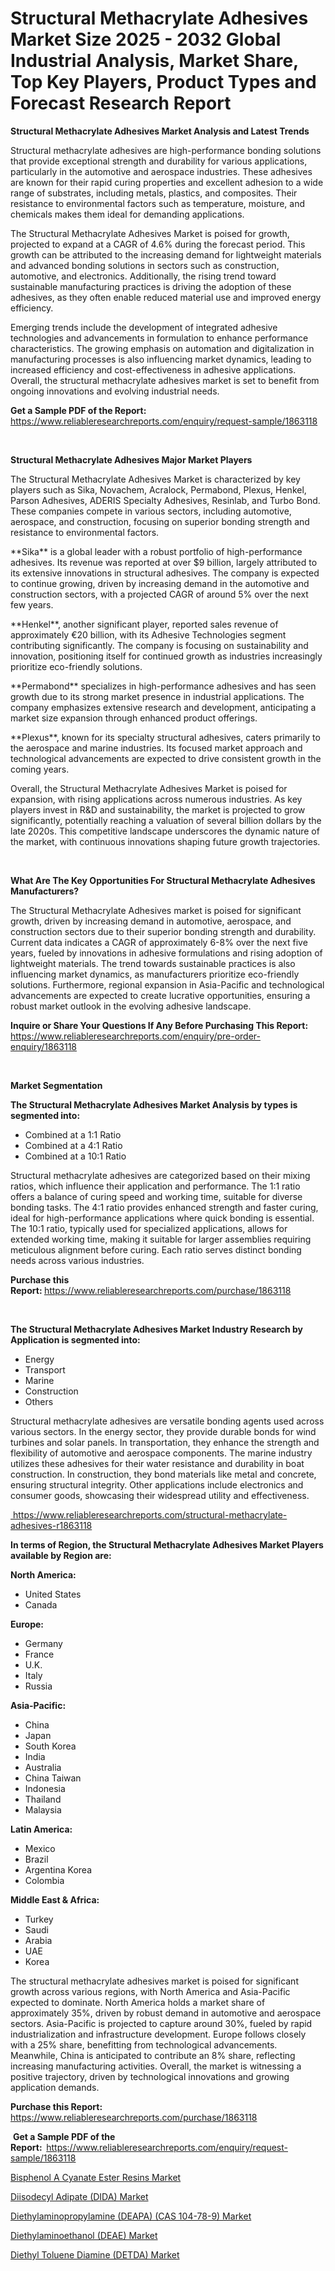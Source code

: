 <p><h1>Structural Methacrylate Adhesives Market Size 2025 - 2032 Global Industrial Analysis, Market Share, Top Key Players, Product Types and Forecast Research Report</h1></p><p><strong>Structural Methacrylate Adhesives Market Analysis and Latest Trends</strong></p>
<p><p>Structural methacrylate adhesives are high-performance bonding solutions that provide exceptional strength and durability for various applications, particularly in the automotive and aerospace industries. These adhesives are known for their rapid curing properties and excellent adhesion to a wide range of substrates, including metals, plastics, and composites. Their resistance to environmental factors such as temperature, moisture, and chemicals makes them ideal for demanding applications.</p><p>The Structural Methacrylate Adhesives Market is poised for growth, projected to expand at a CAGR of 4.6% during the forecast period. This growth can be attributed to the increasing demand for lightweight materials and advanced bonding solutions in sectors such as construction, automotive, and electronics. Additionally, the rising trend toward sustainable manufacturing practices is driving the adoption of these adhesives, as they often enable reduced material use and improved energy efficiency.</p><p>Emerging trends include the development of integrated adhesive technologies and advancements in formulation to enhance performance characteristics. The growing emphasis on automation and digitalization in manufacturing processes is also influencing market dynamics, leading to increased efficiency and cost-effectiveness in adhesive applications. Overall, the structural methacrylate adhesives market is set to benefit from ongoing innovations and evolving industrial needs.</p></p>
<p><strong>Get a Sample PDF of the Report:&nbsp;</strong> <a href="https://www.reliableresearchreports.com/enquiry/request-sample/1863118?utm_campaign=123&utm_medium=2&utm_source=Github&utm_content=ia&utm_term=04022025&utm_id=structural-methacrylate-adhesives">https://www.reliableresearchreports.com/enquiry/request-sample/1863118</a></p>
<p>&nbsp;</p>
<p><strong>Structural Methacrylate Adhesives Major Market Players</strong></p>
<p><p>The Structural Methacrylate Adhesives Market is characterized by key players such as Sika, Novachem, Acralock, Permabond, Plexus, Henkel, Parson Adhesives, ADERIS Specialty Adhesives, Resinlab, and Turbo Bond. These companies compete in various sectors, including automotive, aerospace, and construction, focusing on superior bonding strength and resistance to environmental factors.</p><p>**Sika** is a global leader with a robust portfolio of high-performance adhesives. Its revenue was reported at over $9 billion, largely attributed to its extensive innovations in structural adhesives. The company is expected to continue growing, driven by increasing demand in the automotive and construction sectors, with a projected CAGR of around 5% over the next few years.</p><p>**Henkel**, another significant player, reported sales revenue of approximately €20 billion, with its Adhesive Technologies segment contributing significantly. The company is focusing on sustainability and innovation, positioning itself for continued growth as industries increasingly prioritize eco-friendly solutions.</p><p>**Permabond** specializes in high-performance adhesives and has seen growth due to its strong market presence in industrial applications. The company emphasizes extensive research and development, anticipating a market size expansion through enhanced product offerings.</p><p>**Plexus**, known for its specialty structural adhesives, caters primarily to the aerospace and marine industries. Its focused market approach and technological advancements are expected to drive consistent growth in the coming years.</p><p>Overall, the Structural Methacrylate Adhesives Market is poised for expansion, with rising applications across numerous industries. As key players invest in R&D and sustainability, the market is projected to grow significantly, potentially reaching a valuation of several billion dollars by the late 2020s. This competitive landscape underscores the dynamic nature of the market, with continuous innovations shaping future growth trajectories.</p></p>
<p>&nbsp;</p>
<p><strong>What Are The Key Opportunities For Structural Methacrylate Adhesives Manufacturers?</strong></p>
<p><p>The Structural Methacrylate Adhesives market is poised for significant growth, driven by increasing demand in automotive, aerospace, and construction sectors due to their superior bonding strength and durability. Current data indicates a CAGR of approximately 6-8% over the next five years, fueled by innovations in adhesive formulations and rising adoption of lightweight materials. The trend towards sustainable practices is also influencing market dynamics, as manufacturers prioritize eco-friendly solutions. Furthermore, regional expansion in Asia-Pacific and technological advancements are expected to create lucrative opportunities, ensuring a robust market outlook in the evolving adhesive landscape.</p></p>
<p><strong>Inquire or Share Your Questions If Any Before Purchasing This Report:</strong> <a href="https://www.reliableresearchreports.com/enquiry/pre-order-enquiry/1863118?utm_campaign=123&utm_medium=2&utm_source=Github&utm_content=ia&utm_term=04022025&utm_id=structural-methacrylate-adhesives">https://www.reliableresearchreports.com/enquiry/pre-order-enquiry/1863118</a></p>
<p>&nbsp;</p>
<p><strong>Market Segmentation</strong></p>
<p><strong>The Structural Methacrylate Adhesives Market Analysis by types is segmented into:</strong></p>
<p><ul><li>Combined at a 1:1 Ratio</li><li>Combined at a 4:1 Ratio</li><li>Combined at a 10:1 Ratio</li></ul></p>
<p><p>Structural methacrylate adhesives are categorized based on their mixing ratios, which influence their application and performance. The 1:1 ratio offers a balance of curing speed and working time, suitable for diverse bonding tasks. The 4:1 ratio provides enhanced strength and faster curing, ideal for high-performance applications where quick bonding is essential. The 10:1 ratio, typically used for specialized applications, allows for extended working time, making it suitable for larger assemblies requiring meticulous alignment before curing. Each ratio serves distinct bonding needs across various industries.</p></p>
<p><strong>Purchase this Report:&nbsp;</strong><a href="https://www.reliableresearchreports.com/purchase/1863118?utm_campaign=123&utm_medium=2&utm_source=Github&utm_content=ia&utm_term=04022025&utm_id=structural-methacrylate-adhesives">https://www.reliableresearchreports.com/purchase/1863118</a></p>
<p>&nbsp;</p>
<p><strong>The Structural Methacrylate Adhesives Market Industry Research by Application is segmented into:</strong></p>
<p><ul><li>Energy</li><li>Transport</li><li>Marine</li><li>Construction</li><li>Others</li></ul></p>
<p><p>Structural methacrylate adhesives are versatile bonding agents used across various sectors. In the energy sector, they provide durable bonds for wind turbines and solar panels. In transportation, they enhance the strength and flexibility of automotive and aerospace components. The marine industry utilizes these adhesives for their water resistance and durability in boat construction. In construction, they bond materials like metal and concrete, ensuring structural integrity. Other applications include electronics and consumer goods, showcasing their widespread utility and effectiveness.</p></p>
<p><a href="https://www.reliableresearchreports.com/structural-methacrylate-adhesives-r1863118?utm_campaign=123&utm_medium=2&utm_source=Github&utm_content=ia&utm_term=04022025&utm_id=structural-methacrylate-adhesives">&nbsp;https://www.reliableresearchreports.com/structural-methacrylate-adhesives-r1863118</a></p>
<p><strong>In terms of Region, the Structural Methacrylate Adhesives Market Players available by Region are:</strong></p>
<p>
    <p> <strong> North America: </strong>
        <ul>
            <li>United States</li>
            <li>Canada</li>
        </ul>
        </p> 
    <p> <strong> Europe: </strong>
        <ul>
            <li>Germany</li>
            <li>France</li>
            <li>U.K.</li>
            <li>Italy</li>
            <li>Russia</li>
        </ul>
        </p> 
    <p> <strong> Asia-Pacific: </strong>
        <ul>
            <li>China</li>
            <li>Japan</li>
            <li>South Korea</li>
            <li>India</li>
            <li>Australia</li>
            <li>China Taiwan</li>
            <li>Indonesia</li>
            <li>Thailand</li>
            <li>Malaysia</li>
        </ul>
        </p> 
    <p> <strong> Latin America: </strong>
        <ul>
            <li>Mexico</li>
            <li>Brazil</li>
            <li>Argentina Korea</li>
            <li>Colombia</li>
        </ul>
        </p> 
    <p> <strong> Middle East & Africa: </strong>
        <ul>
            <li>Turkey</li>
            <li>Saudi</li>
            <li>Arabia</li>
            <li>UAE</li>
            <li>Korea</li>
        </ul>
    </p>
    </p>
<p><p>The structural methacrylate adhesives market is poised for significant growth across various regions, with North America and Asia-Pacific expected to dominate. North America holds a market share of approximately 35%, driven by robust demand in automotive and aerospace sectors. Asia-Pacific is projected to capture around 30%, fueled by rapid industrialization and infrastructure development. Europe follows closely with a 25% share, benefitting from technological advancements. Meanwhile, China is anticipated to contribute an 8% share, reflecting increasing manufacturing activities. Overall, the market is witnessing a positive trajectory, driven by technological innovations and growing application demands.</p></p>
<p><strong>Purchase this Report: </strong><a href="https://www.reliableresearchreports.com/purchase/1863118?utm_campaign=123&utm_medium=2&utm_source=Github&utm_content=ia&utm_term=04022025&utm_id=structural-methacrylate-adhesives">https://www.reliableresearchreports.com/purchase/1863118</a></p>
<p>&nbsp;<strong>Get a Sample PDF of the Report:&nbsp;&nbsp;</strong><a href="https://www.reliableresearchreports.com/enquiry/request-sample/1863118?utm_campaign=123&utm_medium=2&utm_source=Github&utm_content=ia&utm_term=04022025&utm_id=structural-methacrylate-adhesives">https://www.reliableresearchreports.com/enquiry/request-sample/1863118</a></p>
<p><strong></strong></p>
<p><p><a href="https://github.com/risingtrista99259/Market-Research-Report-List-1/blob/main/bisphenol-a-cyanate-ester-resins-market.md?utm_campaign=123&utm_medium=2&utm_source=Github&utm_content=ia&utm_term=04022025&utm_id=structural-methacrylate-adhesives">Bisphenol A Cyanate Ester Resins Market</a></p><p><a href="https://github.com/akaalahk/Market-Research-Report-List-1/blob/main/diisodecyl-adipate-dida-market.md?utm_campaign=123&utm_medium=2&utm_source=Github&utm_content=ia&utm_term=04022025&utm_id=structural-methacrylate-adhesives">Diisodecyl Adipate (DIDA) Market</a></p><p><a href="https://github.com/biomochaben4/Market-Research-Report-List-1/blob/main/diethylaminopropylamine-deapa-cas-104-78-9-market.md?utm_campaign=123&utm_medium=2&utm_source=Github&utm_content=ia&utm_term=04022025&utm_id=structural-methacrylate-adhesives">Diethylaminopropylamine (DEAPA) (CAS 104-78-9) Market</a></p><p><a href="https://github.com/hartsockdonnette82/Market-Research-Report-List-1/blob/main/diethylaminoethanol-deae-market.md?utm_campaign=123&utm_medium=2&utm_source=Github&utm_content=ia&utm_term=04022025&utm_id=structural-methacrylate-adhesives">Diethylaminoethanol (DEAE) Market</a></p><p><a href="https://github.com/birnbaumbulah0/Market-Research-Report-List-1/blob/main/diethyl-toluene-diamine-detda-market.md?utm_campaign=123&utm_medium=2&utm_source=Github&utm_content=ia&utm_term=04022025&utm_id=structural-methacrylate-adhesives">Diethyl Toluene Diamine (DETDA) Market</a></p></p>